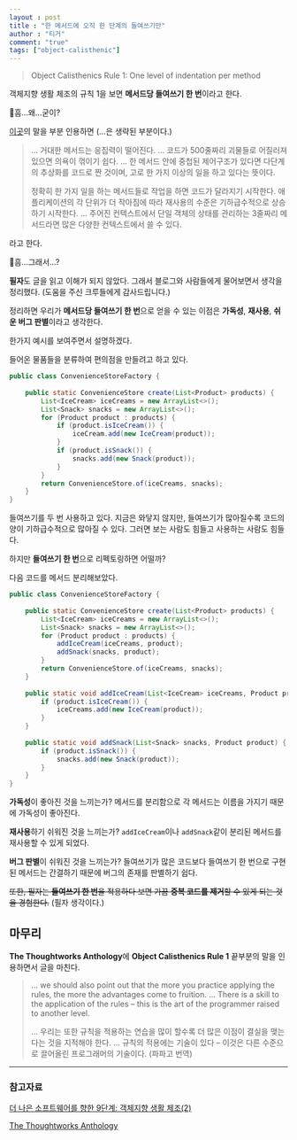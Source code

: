 ```yaml
---
layout : post
title : "한 메서드에 오직 한 단계의 들여쓰기만"
author : "티거"
comment: "true"
tags: ["object-calisthenic"]
---
```


> Object Calisthenics Rule 1: One level of indentation per method

객체지향 생활 체조의 규칙 1을 보면 **메서드당 들여쓰기 한 번**이라고 한다.

 🤔흠...왜...굳이?

[이곳](https://developerfarm.wordpress.com/2012/01/26/object_calisthenics_2/)의 말을 부분 인용하면 (...은 생략된 부분이다.)

> ... 거대한 메서드는 응집력이 떨어진다. ... 코드가 500줄짜리 괴물들로 어질러져 있으면 의욕이 꺾이기 쉽다. ... 한 메서드 안에 중첩된 제어구조가 있다면 다단계의 추상화를 코드로 짠 것이며, 고로 한 가지 이상의 일을 하고 있다는 뜻이다.
>
> 정확히 한 가지 일을 하는 메서드들로 작업을 하면 코드가 달라지기 시작한다. 애플리케이션의 각 단위가 더 작아짐에 따라 재사용의 수준은 기하급수적으로 상승하기 시작한다. ... 주어진 컨텍스트에서 단일 객체의 상태를 관리하는 3줄짜리 메서드라면 많은 다양한 컨텍스트에서 쓸 수 있다.

라고 한다.

🤔흠...그래서...?

**필자**도 글을 읽고 이해가 되지 않았다. 그래서 블로그와 사람들에게 물어보면서 생각을 정리했다. (도움을 주신 크루들에게 감사드립니다.)

정리하면 우리가 **메서드당 들여쓰기  한 번**으로 얻을 수 있는 이점은 **가독성**, **재사용**, **쉬운 버그 판별**이라고 생각한다.

한가지 예시를 보여주면서 설명하겠다.

들어온 물품들을 분류하여 편의점을 만들려고 하고 있다. 

```java
public class ConvenienceStoreFactory {
   
    public static ConvenienceStore create(List<Product> products) {
        List<IceCream> iceCreams = new ArrayList<>();
        List<Snack> snacks = new ArrayList<>();
        for (Product product : products) {
            if (product.isIceCream()) {
                iceCream.add(new IceCream(product));
            }
            if (product.isSnack()) {
                snacks.add(new Snack(product));
            }
        }
        return ConvenienceStore.of(iceCreams, snacks);
    }
}
```

들여쓰기를 두 번 사용하고 있다. 지금은 와닿지 않지만, 들여쓰기가 많아질수록 코드의 양이 기하급수적으로 많아질 수 있다. 그러면 보는 사람도 힘들고 사용하는 사람도 힘들다.

하지만 **들여쓰기 한 번**으로 리펙토링하면 어떨까?

다음 코드를 메서드 분리해보았다.

```java
public class ConvenienceStoreFactory {
    
    public static ConvenienceStore create(List<Product> products) {
        List<IceCream> iceCreams = new ArrayList<>();
        List<Snack> snacks = new ArrayList<>();
        for (Product product : products) {
            addIceCream(iceCreams, product);
            addSnack(snacks, product);
        }
        return ConvenienceStore.of(iceCreams, snacks);
    }
    
    public static void addIceCream(List<IceCream> iceCreams, Product product) {
        if (product.isIceCream()) {
            iceCreams.add(new IceCream(product));
        }
    }
    
    public static void addSnack(List<Snack> snacks, Product product) {
        if (product.isSnack()) {
            snacks.add(new Snack(product));
        }
    }
}
```

**가독성**이 좋아진 것을 느끼는가? 메서드를 분리함으로 각 메서드는 이름을 가지기 때문에 가독성이 좋아진다.

**재사용**하기 쉬워진 것을 느끼는가? `addIceCream`이나 `addSnack`같이 분리된 메서드를 재사용할 수 있게 되었다.

**버그 판별**이 쉬워진 것을 느끼는가?  들여쓰기가 많은 코드보다 들여쓰기 한 번으로 구현된 메서드는 간결하기 때문에 버그의 존재를 판별하기 쉽다.

~~또한, 필자는 **들여쓰기 한 번**을 적용하다 보면 가끔 **중복 코드를 제거**할 수 있게 되는 것을 경험한다.~~ (필자 생각이다.)

## 마무리

**The Thoughtworks Anthology**에 **Object Calisthenics Rule 1** 끝부분의 말을 인용하면서 글을 마친다.

> ... we should also point out that the more you practice applying the rules, the more the advantages come to fruition. ... There is a skill to the application of the rules – this is the art of the programmer raised to another level.
>
> ... 우리는 또한 규칙을 적용하는 연습을 많이 할수록 더 많은 이점이 결실을 맺는다는 것을 지적해야 한다. ... 규칙의 적용에는 기술이 있다 – 이것은 다른 수준으로 끌어올린 프로그래머의 기술이다. (파파고 번역)

---

### 참고자료

[더 나은 소프트웨어를 향한 9단계: 객체지향 생활 체조(2)](https://developerfarm.wordpress.com/2012/01/26/object_calisthenics_2/)

[The Thoughtworks Anthology](https://www.amazon.com/ThoughtWorks-Anthology-Technology-Innovation-Programmers/dp/193435614X)